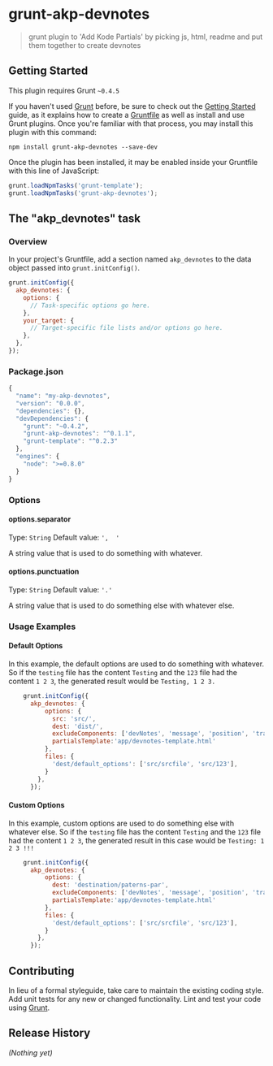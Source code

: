 # grunt-akp-devnotes

> grunt plugin to 'Add Kode Partials' by picking js, html, readme and put them together to create devnotes

## Getting Started
This plugin requires Grunt `~0.4.5`

If you haven't used [Grunt](http://gruntjs.com/) before, be sure to check out the [Getting Started](http://gruntjs.com/getting-started) guide, as it explains how to create a [Gruntfile](http://gruntjs.com/sample-gruntfile) as well as install and use Grunt plugins. Once you're familiar with that process, you may install this plugin with this command:

```shell
npm install grunt-akp-devnotes --save-dev
```

Once the plugin has been installed, it may be enabled inside your Gruntfile with this line of JavaScript:

```js
grunt.loadNpmTasks('grunt-template');
grunt.loadNpmTasks('grunt-akp-devnotes');
```

## The "akp_devnotes" task

### Overview
In your project's Gruntfile, add a section named `akp_devnotes` to the data object passed into `grunt.initConfig()`.

```js
grunt.initConfig({
  akp_devnotes: {
    options: {
      // Task-specific options go here.
    },
    your_target: {
      // Target-specific file lists and/or options go here.
    },
  },
});
```
### Package.json

```js
{
  "name": "my-akp-devnotes",
  "version": "0.0.0",
  "dependencies": {},
  "devDependencies": {
    "grunt": "~0.4.2",
    "grunt-akp-devnotes": "^0.1.1",
    "grunt-template": "^0.2.3"
  },
  "engines": {
    "node": ">=0.8.0"
  }
}
```

### Options

#### options.separator
Type: `String`
Default value: `',  '`

A string value that is used to do something with whatever.

#### options.punctuation
Type: `String`
Default value: `'.'`

A string value that is used to do something else with whatever else.

### Usage Examples

#### Default Options
In this example, the default options are used to do something with whatever. So if the `testing` file has the content `Testing` and the `123` file had the content `1 2 3`, the generated result would be `Testing, 1 2 3.`

```js
    grunt.initConfig({
      akp_devnotes: {
          options: {
            src: 'src/',
            dest: 'dist/',
            excludeComponents: ['devNotes', 'message', 'position', 'transition', 'utilities'],
            partialsTemplate:'app/devnotes-template.html'
          },
          files: {
            'dest/default_options': ['src/srcfile', 'src/123'],
          }
        },
      });
```

#### Custom Options
In this example, custom options are used to do something else with whatever else. So if the `testing` file has the content `Testing` and the `123` file had the content `1 2 3`, the generated result in this case would be `Testing: 1 2 3 !!!`

```js
    grunt.initConfig({
      akp_devnotes: {
          options: {
            dest: 'destination/paterns-par',
            excludeComponents: ['devNotes', 'message', 'position', 'transition', 'utilities'],
            partialsTemplate:'app/devnotes-template.html'
          },
          files: {
            'dest/default_options': ['src/srcfile', 'src/123'],
          }
        },
      });
```

## Contributing
In lieu of a formal styleguide, take care to maintain the existing coding style. Add unit tests for any new or changed functionality. Lint and test your code using [Grunt](http://gruntjs.com/).

## Release History
_(Nothing yet)_
